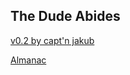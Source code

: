## The Dude Abides 

[v0.2 by capt'n jakub](the-dude-abides/the_dude_abides.json)

[Almanac](https://www.bloodstar.xyz/p/captn_jakub/thedudeabides/almanac.html)